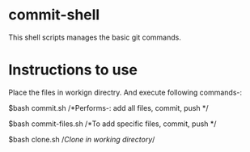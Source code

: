 # commit-shell
This shell scripts manages the basic git commands.

# Instructions to use
 Place the files in workign directry. And execute following commands-:
 
 $bash  commit.sh  /*Performs-: add all files, commit, push */
 
 $bash commit-files.sh /*To add specific files, commit, push */
 
 $bash clone.sh /*Clone in working directory*/
